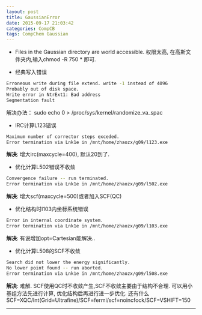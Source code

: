 ```yaml
---
layout: post
title: GaussianError
date: 2015-09-17 21:03:42
categories: CompCB
tags: CompChem Gaussian
---
```


- Files in the Gaussian directory are world accessible.
权限太高, 在高斯文件夹内,输入chmod -R 750  * 即可.

- 经典写入错误

~~~bash
Erroneous write during file extend. write -1 instead of 4096
Probably out of disk space.
Write error in NtrExt1: Bad address
Segmentation fault
~~~

解决办法：
sudo echo 0 > /proc/sys/kernel/randomize_va_spac

- IRC计算L123错误

~~~bash
Maximum number of corrector steps exceded.
Error termination via Lnk1e in /mnt/home/zhaozx/g09/l123.exe
~~~
**解决**: 增大irc(maxcycle=400), 默认20到了.



- 优化计算L502错误不收敛

~~~bash
Convergence failure -- run terminated.
Error termination via Lnk1e in /mnt/home/zhaozx/g09/l502.exe 
~~~

**解决**: 增大scf(maxcycle=500)或者加入SCF(QC)

- 优化结构时l103内坐标系统错误

~~~bash
Error in internal coordinate system.
Error termination via Lnk1e in /mnt/home/zhaozx/g09/l103.exe
~~~

**解决**: 有说增加opt=Cartesian能解决..
- 优化计算L508的SCF不收敛

~~~bash
Search did not lower the energy significantly.
No lower point found -- run aborted.
Error termination via Lnk1e in /mnt/home/zhaozx/g09/l508.exe
~~~
**解决**: 难解. SCF使用QC时不收敛产生,SCF不收敛主要由于结构不合理. 可以用小基组方法先进行计算, 优化结构后再进行进一步优化. 还有什么SCF=XQC/Int(Grid=Ultrafine)/SCF=fermi/scf=noincfock/SCF=VSHIFT=150

------
